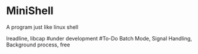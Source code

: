 # MiniShell
A program just like linux shell

lreadline, libcap
#under development
#To-Do
  Batch Mode, Signal Handling, Background process, free
